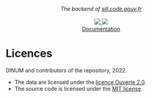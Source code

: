 <p align="center">
    <i>The backend of <a href="https://sill.code.gouv.fr">sill.code.gouv.fr</a></i>
    <br>
    <br>
    <a href="https://github.com/codegouvfr/sill-api/actions">
      <img src="https://github.com/codegouvfr/sill-api/workflows/ci/badge.svg?branch=main">
    </a>
    <a href="https://github.com/codegouvfr/sill#licence">
      <img src="https://img.shields.io/npm/l/sillfr">
    </a>
    <br/>
    <a href="https://etalab-2.gitbook.io/sill/">Documentation</a>
</p>

# Licences

DINUM and contributors of the repository, 2022.

-   The data are licensed under the [licence Ouverte 2.0](LICENSES/LICENSE.Etalab-2.0.md).
-   The source code is licensed under the [MIT license](LICENSES/LICENSE.MIT.md).

